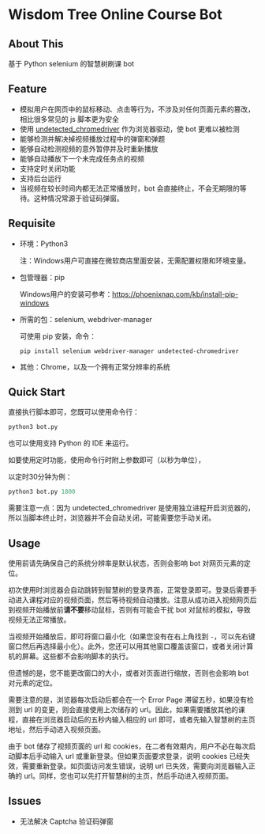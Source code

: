 #  Wisdom Tree Online Course Bot

## About This

基于 Python selenium 的智慧树刷课 bot

## Feature

- 模拟用户在网页中的鼠标移动、点击等行为，不涉及对任何页面元素的篡改，相比很多常见的 js 脚本更为安全
- 使用 [undetected_chromedriver](https://github.com/ultrafunkamsterdam/undetected-chromedriver) 作为浏览器驱动，使 bot 更难以被检测
- 能够检测并解决掉视频播放过程中的弹窗和弹题
- 能够自动检测视频的意外暂停并及时重新播放
- 能够自动播放下一个未完成任务点的视频
- 支持定时关闭功能
- 支持后台运行
- 当视频在较长时间内都无法正常播放时，bot 会直接终止，不会无期限的等待。这种情况常源于验证码弹窗。

## Requisite

- 环境：Python3

  注：Windows用户可直接在微软商店里面安装，无需配置权限和环境变量。

- 包管理器：pip

  Windows用户的安装可参考：https://phoenixnap.com/kb/install-pip-windows

- 所需的包：selenium, webdriver-manager

  可使用 pip 安装，命令：

  ```
  pip install selenium webdriver-manager undetected-chromedriver
  ```

- 其他：Chrome，以及一个拥有正常分辨率的系统

## Quick Start

直接执行脚本即可，您既可以使用命令行：

```bash
python3 bot.py
```

也可以使用支持 Python 的 IDE 来运行。

如要使用定时功能，使用命令行时附上参数即可（以秒为单位），

以定时30分钟为例：

```python
python3 bot.py 1800
```

需要注意一点：因为 undetected\_chromedriver 是使用独立进程开启浏览器的，所以当脚本终止时，浏览器并不会自动关闭，可能需要您手动关闭。

## Usage

使用前请先确保自己的系统分辨率是默认状态，否则会影响 bot 对网页元素的定位。

初次使用时浏览器会自动跳转到智慧树的登录界面，正常登录即可。登录后需要手动进入课程对应的视频页面，然后等待视频自动播放。注意从成功进入视频网页后到视频开始播放前**请不要**移动鼠标，否则有可能会干扰 bot 对鼠标的模拟，导致视频无法正常播放。

当视频开始播放后，即可将窗口最小化（如果您没有在右上角找到 `-`，可以先右键窗口然后再选择最小化）。此外，您还可以用其他窗口覆盖该窗口，或者关闭计算机的屏幕。这些都不会影响脚本的执行。

但遗憾的是，您不能更改窗口的大小，或者对页面进行缩放，否则也会影响 bot 对元素的定位。

需要注意的是，浏览器每次启动后都会在一个 Error Page 滞留五秒，如果没有检测到 url 的变更，则会直接使用上次储存的 url。因此，如果需要播放其他的课程，直接在浏览器启动后的五秒内输入相应的 url 即可，或者先输入智慧树的主页地址，然后手动进入视频页面。

由于 bot 储存了视频页面的 url 和 cookies，在二者有效期内，用户不必在每次启动脚本后手动输入 url 或重新登录。但如果页面要求登录，说明 cookies 已经失效，需要重新登录。如页面访问发生错误，说明 url 已失效，需要向浏览器输入正确的 url。同样，您也可以先打开智慧树的主页，然后手动进入视频页面。

## Issues

- 无法解决 Captcha 验证码弹窗
